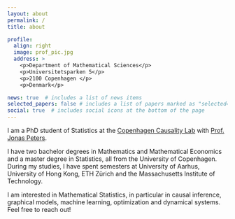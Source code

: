 ```yaml
---
layout: about
permalink: /
title: about

profile:
  align: right
  image: prof_pic.jpg
  address: >
    <p>Department of Mathematical Sciences</p>
    <p>Universitetsparken 5</p>
    <p>2100 Copenhagen </p>
    <p>Denmark</p>

news: true  # includes a list of news items
selected_papers: false # includes a list of papers marked as "selected={true}"
social: true  # includes social icons at the bottom of the page
---
```


I am a PhD student of Statistics at the [Copenhagen Causality Lab](https://www.math.ku.dk/english/research/spt/cocala/) with [Prof. Jonas Peters](http://web.math.ku.dk/~peters/).

I have two bachelor degrees in Mathematics and Mathematical Economics and a master degree in Statistics, all from the University of Copenhagen. During my studies, I have spent semesters at University of Aarhus, University of Hong Kong, ETH Zürich and the Massachusetts Institute of Technology.

I am interested in Mathematical Statistics, in particular in causal inference, graphical models, machine learning, optimization and dynamical systems.
Feel free to reach out!
